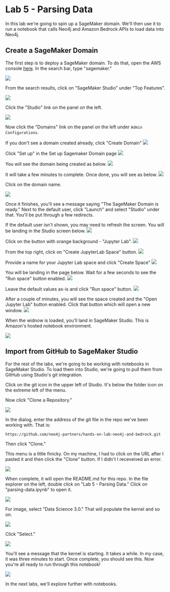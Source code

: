 # Lab 5 - Parsing Data
In this lab we're going to spin up a SageMaker domain.  We'll then use it to run a notebook that calls Neo4j and Amazon Bedrock APIs to load data into Neo4j.

## Create a SageMaker Domain
The first step is to deploy a SageMaker domain.  To do that, open the AWS console [here](https://console.aws.amazon.com/).  In the search bar, type "sagemaker." 

![](images/01.png)

From the search results, click on "SageMaker Studio" under "Top Features".

![](images/02.png)

Click the "Studio" link on the panel on the left.

![](images/03-0.png)

Now click the "Domains" link on the panel on the left under `Admin Configurations`.

If you don't see a domain created already, click "Create Domain"
![](images/03-1.png)

Click "Set up" in the Set up Sagemaker Domain page
![](images/03-2.png)

You will see the domain being created as below.
![](images/03-3.png)

It will take a few minutes to complete. Once done, you will see as below.
![](images/03-4.png)

Click on the domain name.

![](images/04.png)

Once it finishes, you'll see a message saying "The SageMaker Domain is ready."  Next to the default user, click "Launch" and select "Studio" under that.  You'll be put through a few redirects.

If the default user isn't shown, you may need to refresh the screen.
You will be landing in the Studio screen below.
![](images/05-0.png)

Click on the button with orange background - "Jupyter Lab".
![](images/05-1.png)

From the top right, click on "Create JupyterLab Space" button.
![](images/05-2.png)

Provide a name for your Jupyter Lab space and click "Create Space"
![](images/05-3.png)

You will be landing in the page below. Wait for a few seconds to see the "Run space" button enabled.
![](images/05-4.png)

Leave the default values as-is and click "Run space" button.
![](images/05-5.png)

After a couple of minutes, you will see the space created and the "Open Jupyter Lab" button enabled. Click that button which will open a new window.
![](images/05-6.png)

When the widnow is loaded, you'll land in SageMaker Studio.  This is Amazon's hosted notebook environment.

![](images/05-7.png)

## Import from GitHub to SageMaker Studio
For the rest of the labs, we're going to be working with notebooks in SageMaker Studio.  To load them into Studio, we're going to pull them from GitHub using Studio's git integration.

Click on the git icon in the upper left of Studio.  It's below the folder icon on the extreme left of the menu.

Now click "Clone a Repository."

![](images/05-8.png)

In the dialog, enter the address of the git file in the repo we've been working with.  That is:

    https://github.com/neo4j-partners/hands-on-lab-neo4j-and-bedrock.git

Then click "Clone."

This menu is a little finicky.  On my machine, I had to click on the URL after I pasted it and then click the "Clone" button.  If I didn't I receveived an error.

![](images/09.png)

When complete, it will open the README.md for this repo.  In the file explorer on the left, double click on "Lab 5 - Parsing Data."  Click on "parsing-data.ipynb" to open it.

![](images/10.png)

For image, select "Data Science 3.0."  That will populate the kernel and so on.

![](images/11.png)

Click "Select."

![](images/12.png)

You'll see a message that the kernel is starting.  It takes a while.  In my case, it was three minutes to start.  Once complete, you should see this.  Now you're all ready to run through this notebook!

![](images/13.png)

In the next labs, we'll explore further with notebooks.